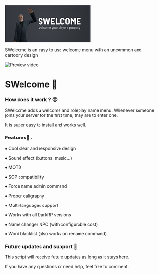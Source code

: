 ![Preview image](https://github.com/Seef0x/swelcome/blob/main/listing_header.png?raw=true)

SWelcome is an easy to use welcome menu with an uncommon and cartoony design

![Preview video](https://youtu.be/BdQ22KL4RfY)

# SWelcome 👋
### How does it work ? 😲
SWelcome adds a welcome and roleplay name menu. Whenever someone joins your server for the first time, they are to enter one.

It is super easy to install and works well.
### Features🧩 :
♦ Cool clear and responsive design

♦ Sound effect (buttons, music...)

♦ MOTD

♦ SCP compatibility

♦ Force name admin command

♦ Proper caligraphy

♦ Multi-languages support

♦ Works with all DarkRP versions

♦ Name changer NPC (with configurable cost)

♦ Word blacklist (also works on rename command)

### Future updates and support 🚩

This script will receive future updates as long as it stays here.

If you have any questions or need help, feel free to comment.
